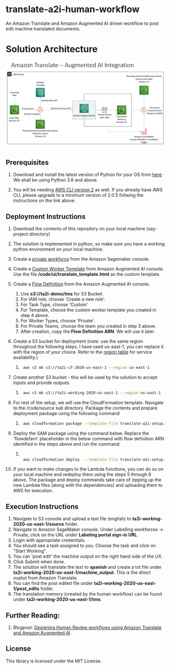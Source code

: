 # translate-a2i-human-workflow
An Amazon Translate and Amazon Augmented AI driven workflow to post edit machine translated documents.

# Solution Architecture

![Solution Architecture](images/Solution-Architecture.png)


## Prerequisites

1. Download and install the latest version of Python for your OS from [here](https://www.python.org/downloads/). We shall be using Python 3.8 and above.

2. You will be needing [AWS CLI version 2](https://docs.aws.amazon.com/cli/latest/userguide/cli-chap-install.html) as well. If you already have AWS CLI, please upgrade to a minimum version of 2.0.5 follwing the instructions on the link above.


## Deployment Instructions

1. Download the contents of this repository on your local machine (say: project-directory)

2. The solution is implemented in python, so make sure you have a working python environment on your local machine.

3. Create a [private workforce](https://docs.aws.amazon.com/sagemaker/latest/dg/sms-workforce-management-private-console.html) from the Amazon Sagemaker console.

4. Create a [Custom Worker Template](https://docs.aws.amazon.com/sagemaker/latest/dg/a2i-create-worker-template-console.html) from Amazon Augmented AI console. Use the file **/code/ui/translate_template.html** as the custom template.

5. Create a [Flow Definition](https://docs.aws.amazon.com/sagemaker/latest/dg/a2i-create-flow-definition.html#a2i-create-human-review-console) from the Amazon Augmented AI console.
    1. Use **s3://ta2i-demo/tms** for S3 Bucket.
    2. For IAM role, choose 'Create a new role'.
    3. For Task Type, choose 'Custom'
    4. For Template, choose the custom worker template you created in step 4 above.
    5. For Worker Types, choose 'Private'.
    6. For Private Teams, choose the team you created in step 3 above.
    7. After creation, copy the **Flow Definition ARN**. We will use it later.

6. Create a S3 bucket for deployment (note: use the same region throughout the following steps, I have used us-east-1, you can replace it with the region of your choice. Refer to the [region table](https://aws.amazon.com/about-aws/global-infrastructure/regional-product-services/) for service availability.)
    1. ```bash
        aws s3 mb s3://ta2i-cf-2020-us-east-1 --region us-east-1
        ```
7. Create another S3 bucket - this will be used by the solution to accept inputs and provide outputs. 
    1. ```bash
        aws s3 mb s3://ta2i-working-2020-us-east-1 --region us-east-1
        ```

8. For rest of the setup, we will use the CloudFormation template. Navigate to the /code/source sub directory. Package the contents and prepare deployment package using the following command
    1. ```bash
        aws cloudformation package --template-file translate-a2i-setup.yaml --output-template-file translate-a2i-setup-output.yaml --s3-bucket ta2i-cf-2020-us-east-1 --region us-east-1
        ```
9. Deploy the SAM package using the command below. Replace the 'flowdefarn' placeholder in the below command with flow definition ARN identified in the steps above and run the command:
    1. ```bash 

        aws cloudformation deploy  --template-file translate-a2i-setup-output.yaml --capabilities CAPABILITY_IAM  --region us-east-1 --parameter-overrides FlowDefinitionARNParameter=flowdefarn S3BucketNameParameter=ta2i-working-2020-us-east-1  --stack-name Translate-A2I
        ```
10. If you want to make changes to the Lambda functions, you can do so on your local machine and redeploy them using the steps 5 through 6 above. The package and deploy commands take care of zipping up the new Lambda files (along with the dependencies) and uploading them to AWS for execution.

## Execution Instructions

1. Navigate to S3 console and upload a text file (english) to **ta2i-working-2020-us-east-1/source** folder.
2. Navigate to Amazon SageMaker console. Under Labelling workforces -> Private, click on the URL under **Labeling portal sign-in URL**.
3. Login with appropriate credentials.
4. You should see a task assigned to you. Choose the task and click on "Start Working".
5. You can 'post edit' the machine output on the right hand side of the UX.
6. Click Submit when done.
7. The solution will translate the text to **spanish** and create a txt file under **ta2i-working-2020-us-east-1/machine_output**. This is the direct ouptut from Amazon Translate.
8. You can find the post edited file under **ta2i-working-2020-us-east-1/post_edits** folder.
9. The translation memory (created by the human workflow) can be found under **ta2i-working-2020-us-east-1/tms**.

## Further Reading:
1. Blogpost: [Designing Human Review workflows using Amazon Translate and Amazon Augmented AI ](http://aws.amazon.com/)

## License

This library is licensed under the MIT License. 
